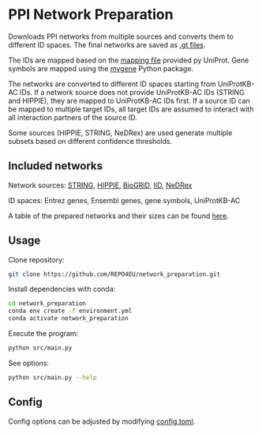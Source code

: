 # PPI Network Preparation
Downloads PPI networks from multiple sources and converts them to different ID spaces. The final networks are saved as [.gt files](https://graph-tool.skewed.de/static/doc/gt_format.html).

The IDs are mapped based on the [mapping file](https://ftp.uniprot.org/pub/databases/uniprot/current_release/knowledgebase/idmapping/by_organism/HUMAN_9606_idmapping_selected.tab.gz) provided py UniProt. Gene symbols are mapped using the [mygene](https://pypi.org/project/mygene/) Python package. 

The networks are converted to different ID spaces starting from UniProtKB-AC IDs. If a network source does not provide UniProtKB-AC IDs (STRING and HIPPIE), they are mapped to UniProtKB-AC IDs first. If a source ID can be mapped to multiple target IDs, all target IDs are assumed to interact with all interaction partners of the source ID. 

Some sources (HIPPIE, STRING, NeDRex) are used generate multiple subsets based on different confidence thresholds.


## Included networks
Network sources: [STRING](https://string-db.org/cgi/download), [HIPPIE](https://cbdm-01.zdv.uni-mainz.de/~mschaefer/hippie/index.php), [BioGRID](https://thebiogrid.org/), [IID](https://iid.ophid.utoronto.ca/), [NeDRex](https://nedrex.net/index.html)

ID spaces: Entrez genes, Ensembl genes, gene symbols, UniProtKB-AC

A table of the prepared networks and their sizes can be found [here](logs/network_stats.md).
## Usage
Clone repository:
```bash
git clone https://github.com/REPO4EU/network_preparation.git
```
Install dependencies with conda:
```bash
cd network_preparation
conda env create -f environment.yml
conda activate network_preparation
```
Execute the program:
```bash
python src/main.py
```
See options:
```bash
python src/main.py --help
```
## Config
Config options can be adjusted by modifying [config.toml](config.toml).
